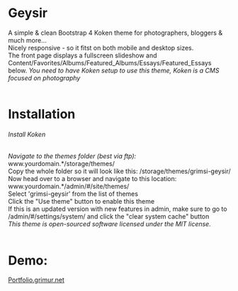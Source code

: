 <h1>Geysir</h1>
A simple & clean Bootstrap 4 Koken theme for photographers, bloggers & much more...<br>
Nicely responsive - so it fitst on both mobile and desktop sizes.<br>
The front page displays a fullscreen slideshow and<br> Content/Favorites/Albums/Featured_Albums/Essays/Featured_Essays below.
<i>You need to have Koken setup to use this theme, Koken is a CMS focused on photography</i>
<br><br>
<h1>Installation</h1>
<h6>Install Koken</h6>
<i>Navigate to the themes folder (best via ftp):</i><br>
www.yourdomain.*/storage/themes/<br>
Copy the whole folder so it will look like this: /storage/themes/grimsi-geysir/<br>
Now head over to a browser and navigate to this location:<br>
www.yourdomain.*/admin/#/site/themes/<br>
Select 'grimsi-geysir' from the list of themes<br>
Click the "Use theme" button to enable this theme<br>
If this is an updated version with new features in admin, make sure to go to /admin/#/settings/system/ and click the "clear system cache" button<br>
<i>This theme is open-sourced software licensed under the MIT license.</i><br><br>
<h1>Demo:</h1>
<a href="https://portfolio.grimur.net/">Portfolio.grimur.net</a>
